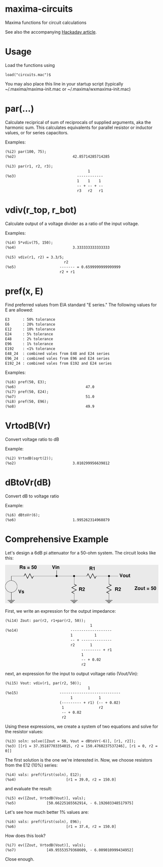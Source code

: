 # maxima-circuits
Maxima functions for circuit calculations

See also the accompanying [Hackaday article](https://hackaday.com/2019/02/28/computer-algebra-for-electronic-design/).

# Usage
Load the functions using

    load("circuits.mac")$
    
You may also place this line in your startup script (typically ~/.maxima/maxima-init.mac or ~/.maxima/wxmaxima-init.mac)

# par(...)
Calculate reciprical of sum of reciprocals of supplied arguments, aka the harmonic sum. This calculates equivalents for parallel resistor or inductor values, or for series capacitors.

Examples:

    (%i2) par(100, 75);
    (%o2)                          42.85714285714285

    (%i3) par(r1, r2, r3);
                                          1
    (%o3)                            ------------
                                     1    1    1
                                     -- + -- + --
                                     r3   r2   r1
# vdiv(r_top, r_bot)
Calculate output of a voltage divider as a ratio of the input voltage.

Examples:

    (%i4) 5*vdiv(75, 150);
    (%o4)                          3.333333333333333

    (%i5) vdiv(r1, r2) = 3.3/5;
                               r2
    (%o5)                    ------- = 0.6599999999999999
                             r2 + r1

# pref(x, E)
Find preferred values from EIA standard "E series." The following values for E are allowed:

    E3      : 50% tolerance
    E6      : 20% tolerance
    E12     : 10% tolerance
    E24     : 5% tolerance
    E48     : 2% tolerance
    E96     : 1% tolerance
    E192    : <1% tolerance
    E48_24  : combined vales from E48 and E24 series
    E96_24  : combined vales from E96 and E24 series
    E192_24 : combined vales from E192 and E24 series
    
Examples:

    (%i6) pref(50, E3);
    (%o6)                                47.0
    (%i7) pref(50, E24);
    (%o7)                                51.0
    (%i8) pref(50, E96);
    (%o8)                                49.9

# VrtodB(Vr)
Convert voltage ratio to dB

Example:

    (%i2) VrtodB(sqrt(2));
    (%o2)                          3.010299956639812
    
# dBtoVr(dB)
Convert dB to voltage ratio

Example:

    (%i6) dBtoVr(6);
    (%o6)                          1.995262314968879

# Comprehensive Example
Let's design a 6dB pi attenuator for a 50-ohm system. The circuit looks like this:

![pi attenuator schematic](images/pi_attenuator.png)

First, we write an expression for the output impedance:

    (%i14) Zout: par(r2, r1+par(r2, 50));
                                           1
    (%o14)                        -------------------
                                  1          1
                                  -- + --------------
                                  r2       1
                                       --------- + r1
                                       1
                                       -- + 0.02
                                       r2
                                       
next, an expression for the input to output voltage ratio (Vout/Vin):

    (%i15) Vout: vdiv(r1, par(r2, 50));
                                          1
    (%o15)                   ----------------------------
                                  1            1
                             (--------- + r1) (-- + 0.02)
                              1                r2
                              -- + 0.02
                              r2

Using these expressions, we create a system of two equations and solve for the resistor values:

    (%i3) soln: solve([Zout = 50, Vout = dBtoVr(-6)], [r1, r2]);
    (%o3) [[r1 = 37.35187703354015, r2 = 150.4760237537246], [r1 = 0, r2 = 0]]

The first solution is the one we're interested in. Now, we choose resistors from the E12 (10%) series:

    (%i4) vals: pref(first(soln), E12);
    (%o4)                       [r1 = 39.0, r2 = 150.0]

and evaluate the result:

    (%i5) ev([Zout, VrtodB(Vout)], vals);
    (%o5)              [50.66225165562914, - 6.192603348517975]
    
Let's see how much better 1% values are:

    (%i6) vals: pref(first(soln), E96);
    (%o6)                       [r1 = 37.4, r2 = 150.0]

How does this look?

    (%i7) ev([Zout, VrtodB(Vout)], vals);
    (%o7)              [49.95553579368609, - 6.009010999434952]

Close enough.

